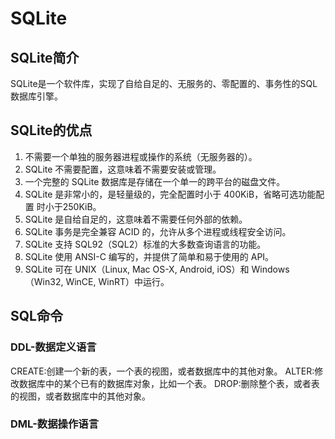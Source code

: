 # SQLite

## SQLite简介
SQLite是一个软件库，实现了自给自足的、无服务的、零配置的、事务性的SQL数据库引擎。

## SQLite的优点
1. 不需要一个单独的服务器进程或操作的系统（无服务器的）。
2. SQLite 不需要配置，这意味着不需要安装或管理。
3. 一个完整的 SQLite 数据库是存储在一个单一的跨平台的磁盘文件。
4. SQLite 是非常小的，是轻量级的，完全配置时小于 400KiB，省略可选功能配置	时小于250KiB。
5. SQLite 是自给自足的，这意味着不需要任何外部的依赖。
6. SQLite 事务是完全兼容 ACID 的，允许从多个进程或线程安全访问。
7. SQLite 支持 SQL92（SQL2）标准的大多数查询语言的功能。
8. SQLite 使用 ANSI-C 编写的，并提供了简单和易于使用的 API。
9. SQLite 可在 UNIX（Linux, Mac OS-X, Android, iOS）和 Windows	（Win32, WinCE, WinRT）中运行。

## SQL命令
### DDL-数据定义语言
CREATE:创建一个新的表，一个表的视图，或者数据库中的其他对象。
ALTER:修改数据库中的某个已有的数据库对象，比如一个表。
DROP:删除整个表，或者表的视图，或者数据库中的其他对象。

### DML-数据操作语言
INSERT：创建一条记录。
UPDATE：修改记录。
DELETE：删除记录。

### DDL-数据查询语言
SELECT：从一个或多个表中检索某些记录。